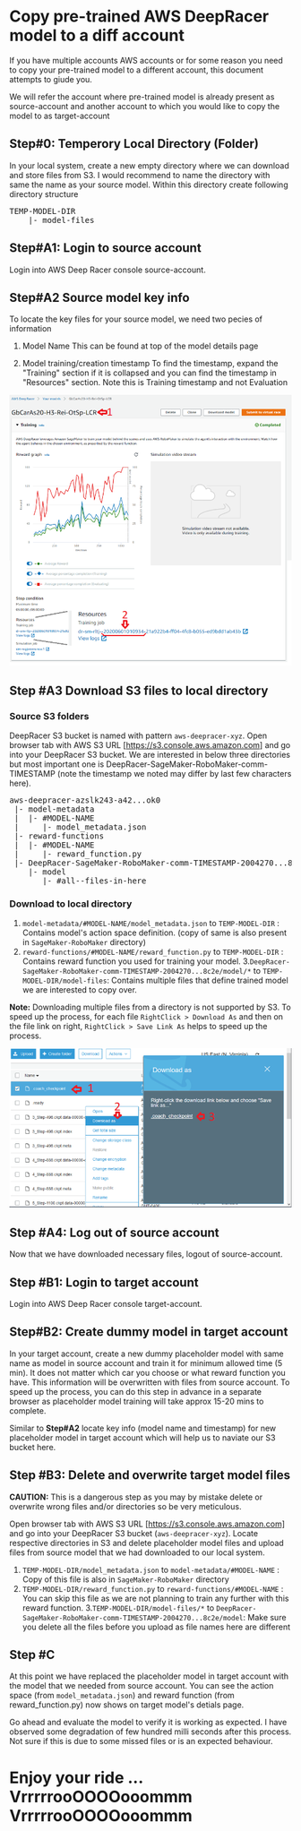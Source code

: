 # Copy pre-trained AWS DeepRacer model to a diff account

If you have multiple accounts AWS accounts or for some reason you need
to copy your pre-trained model to a different account, this document
attempts to giude you.

We will refer the account where pre-trained model is already present as source-account and another account to which you would like to copy the model to as target-account

## Step#0: Temperory Local Directory (Folder)
In your local system, create a new empty directory where we can download and store files from S3. I would recommend to name the directory with same the name as your source model. Within this directory create following directory structure 
<pre>
TEMP-MODEL-DIR
    |- model-files
</pre>


## Step#A1: Login to source account

Login into AWS Deep Racer console source-account. 


## Step#A2 Source model key info

To locate the key files for your source model, we need two pecies of information

1. Model Name
This can be found at top of the model details page

2. Model training/creation timestamp
To find the timestamp, expand the "Training" section if it is collapsed and you can find the timestamp in "Resources" section. Note this is Training timestamp and not Evaluation

![Source account model key info](img/model-train-details.png)


## Step #A3 Download S3 files to local directory

### Source S3 folders

DeepRacer S3 bucket is named with pattern `aws-deepracer-xyz`. Open browser tab with AWS S3 URL [https://s3.console.aws.amazon.com] and go into your DeepRacer S3 bucket. We are interested in below three directories but most important one is DeepRacer-SageMaker-RoboMaker-comm-TIMESTAMP (note the timestamp we noted may differ by last few characters here).

<pre>
aws-deepracer-azslk243-a42...ok0
 |- model-metadata
 |  |- #MODEL-NAME
 |     |- model_metadata.json
 |- reward-functions
 |  |- #MODEL-NAME
 |     |- reward_function.py
 |- DeepRacer-SageMaker-RoboMaker-comm-TIMESTAMP-2004270...8c2e
    |- model
       |- #all--files-in-here
</pre>

### Download to local directory
1. `model-metadata/#MODEL-NAME/model_metadata.json` to `TEMP-MODEL-DIR`  : Contains model's action space definition. (copy of same is also present in `SageMaker-RoboMaker` directory)
2. `reward-functions/#MODEL-NAME/reward_function.py` to `TEMP-MODEL-DIR` : Contains reward function you used for training your model. 
3.`DeepRacer-SageMaker-RoboMaker-comm-TIMESTAMP-2004270...8c2e/model/*` to `TEMP-MODEL-DIR/model-files`: Contains multiple files that define trained model we are interested to copy over.

**Note:** Downloading multiple files from a directory is not supported by S3. To speed up the process, for each file `RightClick > Download As` and then on the file link on right, `RightClick > Save Link As` helps to speed up the process.

![RightClick > Download As](img/download_as.png)


## Step #A4: Log out of source account

Now that we have downloaded necessary files, logout of source-account. 




## Step #B1: Login to target account

Login into AWS Deep Racer console target-account. 


## Step#B2: Create dummy model in target account
In your target account, create a new dummy placeholder model with same name as model in source account and train it for minimum allowed time (5 min). It does not matter which car you choose or what reward function you have. This information will be overwritten with files from source account. To speed up the process, you can do this step in advance in a separate browser as placeholder model training will take approx 15-20 mins to complete.

Similar to **Step#A2** locate key info (model name and timestamp) for new placeholder model in target account which will help us to naviate our S3 bucket here.


## Step #B3: Delete and overwrite target model files

**CAUTION:** This is a dangerous step as you may by mistake delete or overwrite wrong files and/or directories so be very meticulous.

Open browser tab with AWS S3 URL [https://s3.console.aws.amazon.com] and go into your DeepRacer S3 bucket (`aws-deepracer-xyz`). Locate respective directories in S3 and delete placeholder model files and upload files from source model that we had downloaded to our local system.

1. `TEMP-MODEL-DIR/model_metadata.json`  to `model-metadata/#MODEL-NAME` : Copy of this file is also in `SageMaker-RoboMaker` directory
2. `TEMP-MODEL-DIR/reward_function.py` to `reward-functions/#MODEL-NAME` : You can skip this file as we are not planning to train any further with this reward function. 
3.`TEMP-MODEL-DIR/model-files/*` to `DeepRacer-SageMaker-RoboMaker-comm-TIMESTAMP-2004270...8c2e/model`: Make sure you delete all the files before you upload as file names here are different


## Step #C
At this point we have replaced the placeholder model in target account with the model that we needed from source account. You can see the action space (from `model_metadata.json`) and reward function (from reward_function.py) now shows on target model's detials page. 

Go ahead and evaluate the model to verify it is working as expected. I have observed some degradation of few hundred milli seconds after this process. Not sure if this is due to some missed files or is an expected behaviour.



# Enjoy your ride ... VrrrrrooOOOOooommm VrrrrrooOOOOooommm

